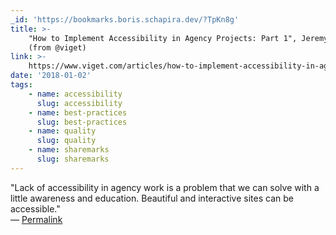 ```yaml
---
_id: 'https://bookmarks.boris.schapira.dev/?TpKn8g'
title: >-
    "How to Implement Accessibility in Agency Projects: Part 1", Jeremy Fields
    (from @viget)
link: >-
    https://www.viget.com/articles/how-to-implement-accessibility-in-agency-projects-part-1
date: '2018-01-02'
tags:
    - name: accessibility
      slug: accessibility
    - name: best-practices
      slug: best-practices
    - name: quality
      slug: quality
    - name: sharemarks
      slug: sharemarks
---
```


&quot;Lack of accessibility in agency work is a problem that we can solve with a
little awareness and education. Beautiful and interactive sites can be
accessible.&quot; <br>&#8212;
<a href="https://bookmarks.boris.schapira.dev/?TpKn8g" title="Permalink">Permalink</a>
